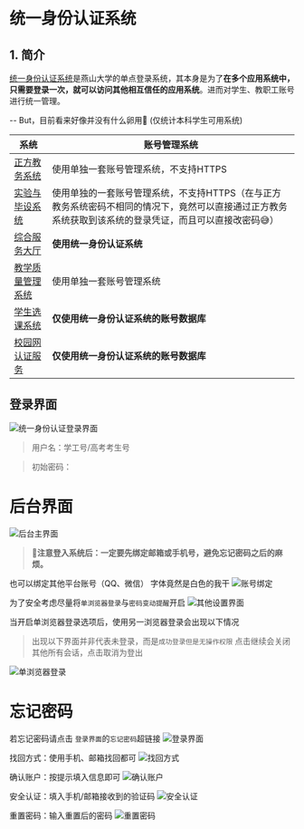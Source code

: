 <!-- 
    author: ercao (vip@ercao.cn) 
-->

# 统一身份认证系统

## 1. 简介

[统一身份认证系统](https://cer.ysu.edu.cn)是燕山大学的单点登录系统，其本身是为了**在多个应用系统中，只需要登录一次，就可以访问其他相互信任的应用系统**。进而对学生、教职工账号进行统一管理。

-- But，目前看来好像并没有什么卵用:eyes: (仅统计本科学生可用系统)

系统 | 账号管理系统
--- | ---
  [正方教务系统](http://202.206.243.62/) | 使用单独一套账号管理系统，不支持HTTPS
[实验与毕设系统](http://202.206.243.7/) | 使用单独的一套账号管理系统，不支持HTTPS（在与正方教务系统密码不相同的情况下，竟然可以直接通过正方教务系统获取到该系统的登录凭证，而且可以直接改密码:sweat_smile:）
[综合服务大厅](https://ehall.ysu.edu.cn/) | **使用统一身份认证系统**
[教学质量管理系统](https://ysu.mycospxk.com/) | 使用单独一套账号管理系统
[学生选课系统](https://xsxk.ysu.edu.cn/) | **仅使用统一身份认证系统的账号数据库**
[校园网认证服务](https://auth.ysu.edu.cn) | **仅使用统一身份认证系统的账号数据库**

## 登录界面

![统一身份认证登录界面](./images/6db273ba7f665e661b1ef9d06258430da6aaa188307af594a5b7054060c3075b-20220207110714.png)  

> 用户名：学工号/高考考生号
<!-- TODO(ercao)：初始密码 -->
> 初始密码：

# 后台界面

![后台主界面](./images/dab1e4c6d4add2fa869fecf51d943c71bc55a28c4f50c10fb9f34d218e213451-20220207111729.png)  

> :cowboy_hat_face:**注意登入系统后：一定要先绑定邮箱或手机号，避免忘记密码之后的麻烦。**

也可以绑定其他平台账号（QQ、微信） 字体竟然是白色的我干
![账号绑定](./images/6cc6f471c6308b91dde2e3b17ac4bf10c10b4b6fca7392f543e57fcb1e7d18bd-20220207112210.png)  

为了安全考虑尽量将`单浏览器登录`与`密码变动提醒`开启
![其他设置界面](./images/c7d52035fc19ac02e8f48cfaa77cc76bde09dc50040d136e24ab9f86f16fb7c6-20220207113250.png)  

当开启单浏览器登录选项后，使用另一浏览器登录会出现以下情况
> 出现以下界面并非代表未登录，而是`成功登录但是无操作权限`
> 点击继续会关闭其他所有会话，点击取消为登出

![单浏览器登录](./images/00ffc94bcc3626d76f019244375d6663687dce8dd5218c07e13c45f413129b70-20220207112921.png)  

# 忘记密码

若忘记密码请点击 `登录界面`的`忘记密码`超链接
![登录界面](./images/e8c5cf01a6af543291be9c90a94df7d3f890a5dccd6cbf4143dac1b6ad73ba1d-20220207113848.png)  

找回方式：使用手机、邮箱找回都可
![找回方式](./images/8f6fd64d8fdc6adc0aeabf80841ed5b64f5918be2b59ab0353d0a6c720eae125-20220207113950.png)  

确认账户：按提示填入信息即可
![确认账户](./images/9c6659995c1ad181c3c002e099a74825e3645daf8ebe6d4c408c251429c508fa-20220207131752.png)  

安全认证：填入手机/邮箱接收到的验证码
![安全认证](./images/e0b4ce02d5998fe6cea9131ca1e72a4e1082fc88065e332ae07bf74f2c7bfa38-20220207131909.png)  

重置密码：输入重置后的密码
![重置密码](./images/a885c63a9807dcf15ea3526cb0c1a5da46ad3ffe0795c9de062fe39e68871142-20220207132113.png)  
